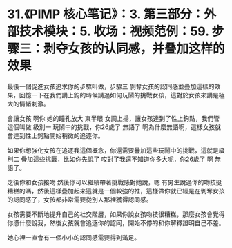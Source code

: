 # 31.《PIMP 核心笔记》：3. 第三部分：外部技术模块：5. 收场：视频范例：59. 步骤三：剥夺女孩的认同感，并叠加这样的效果

最後一個促進女孩追求你的步驟叫做，步驟三 剝奪女孩的認同感並疊加這樣的效果，回憶一下在我們講上鉤的時候講過如何玩鬧的挑戰女孩，這對於女孩來講是極大的情緒刺激。

會讓女孩 啊你 她的瞳孔放大 東半眼 女調上揚，讓女孩達到了性上鉤點，我們管這個叫做 級別一 玩鬧中的挑戰，你26歲了 無語了 啊為什麼無語啊，這樣女孩就會達到性上鉤點開始稍微的追逐你。

如果你想強化女孩在追逐我這個概念，你還需要疊加這些玩鬧中的挑戰，這就是級別二 疊加這些挑戰，比如你先說了 哎對了我還不知道你多大呢，你26歲了 啊 無語了。

之後你和女孩接吻 然後你可以繼續帶著挑戰感對她說，嗯 有男生說過你的吻技挺糟糕的嗎，然後這樣疊加起來這就是一個較強的推，這樣做你就已經是在剝奪女孩的認同感了，女孩都非常需要從別人那裡獲得認同感。

女孩需要不斷地提升自己的社交階層，如果你說女孩吻技很糟糕，那麼女孩會覺得 你憑什麼說我，然後女孩就會追逐你的認同，開始不停的和你解釋證明自己不差。

她心裡一直會有一個小小的認同感需要得到滿足。